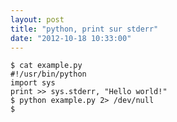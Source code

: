 ```yaml
---
layout: post
title: "python, print sur stderr"
date: "2012-10-18 10:33:00"
---
```


```
$ cat example.py 
#!/usr/bin/python
import sys
print >> sys.stderr, "Hello world!"
$ python example.py 2> /dev/null
$
```

<div style="height: 0; overflow: hidden;">print, sys, stderr</div>
